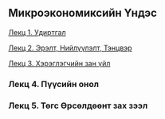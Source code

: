 ## Микроэкономиксийн Үндэс


[Лекц 1. Удиртгал](https://www.dropbox.com/s/m1r78uiyp7g/lectur-Intro.pdf?dl=0)

[Лекц 2. Эрэлт, Нийлүүлэлт, Тэнцвэр](https://www.dropbox.com/s/400aqymuvfppkb5/micro%20lec%201.pdf?dl=0)

[Лекц 3. Хэрэглэгчийн зан үйл](https://www.dropbox.com/s/g03g0csfor0yypf/micro%20lec%203.pdf?dl=0)

### Лекц 4. Пүүсийн онол

### Лекц 5. Төгс Өрсөлдөөнт зах зээл
